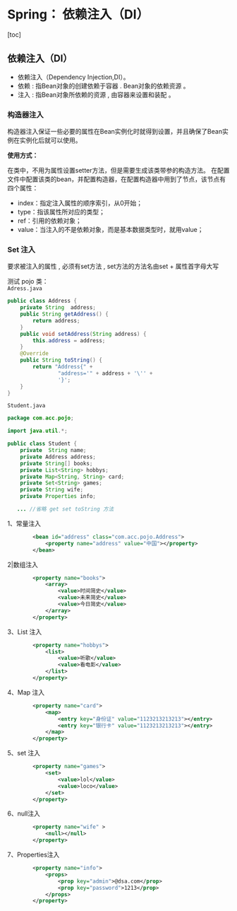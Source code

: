 # Spring： 依赖注入（DI）

[toc]

## 依赖注入（DI）
- 依赖注入（Dependency Injection,DI）。
- 依赖 : 指Bean对象的创建依赖于容器 . Bean对象的依赖资源 。
- 注入 : 指Bean对象所依赖的资源 , 由容器来设置和装配 。


### 构造器注入
构造器注入保证一些必要的属性在Bean实例化时就得到设置，并且确保了Bean实例在实例化后就可以使用。

**使用方式：**

在类中，不用为属性设置setter方法，但是需要生成该类带参的构造方法。
在配置文件中配置该类的bean，并配置构造器，在配置构造器中用到了<constructor-arg>节点，该节点有四个属性：
- index：指定注入属性的顺序索引，从0开始；
- type：指该属性所对应的类型；
- ref：引用的依赖对象；
- value：当注入的不是依赖对象，而是基本数据类型时，就用value；

### Set 注入

要求被注入的属性 , 必须有set方法 , set方法的方法名由set + 属性首字母大写

测试 pojo 类：  
`Adress.java`
```java
public class Address {
    private String  address;
    public String getAddress() {
        return address;
    }
    public void setAddress(String address) {
        this.address = address;
    }
    @Override
    public String toString() {
        return "Address{" +
                "address='" + address + '\'' +
                '}';
    }
}
```
`Student.java`

```java
package com.acc.pojo;

import java.util.*;

public class Student {
    private  String name;
    private Address address;
    private String[] books;
    private List<String> hobbys;
    private Map<String, String> card;
    private Set<String> games;
    private String wife;
    private Properties info;

   ... //省略 get set toString 方法

```

1、常量注入
```xml
        <bean id="address" class="com.acc.pojo.Address">
            <property name="address" value="中国"></property>
        </bean>

```
2|数组注入
```xml
        <property name="books">
            <array>
                <value>时间简史</value>
                <value>未来简史</value>
                <value>今日简史</value>
            </array>
        </property>

```
3、List 注入
```xml
        <property name="hobbys">
            <list>
                <value>听歌</value>
                <value>看电影</value>
            </list>
        </property>

```
4、Map 注入
```xml
        <property name="card">
            <map>
                <entry key="身份证" value="1123213213213"></entry>
                <entry key="银行卡" value="1123213213213"></entry>
            </map>
        </property>

```
5、set 注入

```xml
        <property name="games">
            <set>
                <value>lol</value>
                <value>loco</value>
            </set>
        </property>

```

6、null注入
```xml
        <property name="wife" >
            <null></null>
        </property>


```
7、Properties注入
```xml
        <property name="info">
            <props>
                <prop key="admin">@dsa.com</prop>
                <prop key="password">1213</prop>
            </props>
        </property>

```



